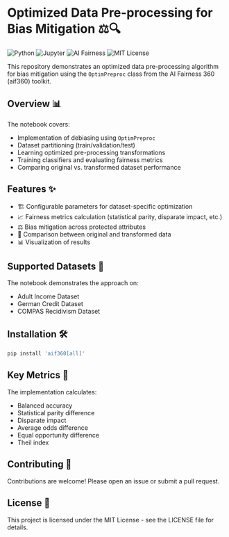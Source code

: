 # Optimized Data Pre-processing for Bias Mitigation ⚖️🔍

![Python](https://img.shields.io/badge/Python-3.7+-blue.svg)
![Jupyter](https://img.shields.io/badge/Jupyter-Notebook-orange.svg)
![AI Fairness](https://img.shields.io/badge/AI-Fairness-green.svg)
![MIT License](https://img.shields.io/badge/License-MIT-yellow.svg)

This repository demonstrates an optimized data pre-processing algorithm for bias mitigation using the `OptimPreproc` class from the AI Fairness 360 (aif360) toolkit.

## Overview 📊

The notebook covers:
- Implementation of debiasing using `OptimPreproc`
- Dataset partitioning (train/validation/test)
- Learning optimized pre-processing transformations
- Training classifiers and evaluating fairness metrics
- Comparing original vs. transformed dataset performance

## Features ✨

- 🏗️ Configurable parameters for dataset-specific optimization
- 📈 Fairness metrics calculation (statistical parity, disparate impact, etc.)
- ⚖️ Bias mitigation across protected attributes
- 🔄 Comparison between original and transformed data
- 📊 Visualization of results

## Supported Datasets 📂

The notebook demonstrates the approach on:
- Adult Income Dataset
- German Credit Dataset
- COMPAS Recidivism Dataset

## Installation 🛠️

```bash
pip install 'aif360[all]'
```

## Key Metrics 📏
The implementation calculates:
- Balanced accuracy
- Statistical parity difference
- Disparate impact
- Average odds difference
- Equal opportunity difference
- Theil index

## Contributing 🤝
Contributions are welcome! Please open an issue or submit a pull request.

## License 📄
This project is licensed under the MIT License - see the LICENSE file for details.
